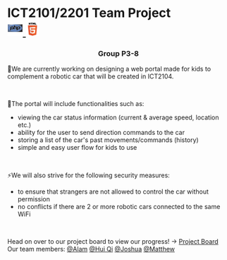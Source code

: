 # ICT2101/2201 Team Project <br> <a href="https://www.php.net" target="_blank"> <img src="https://raw.githubusercontent.com/devicons/devicon/master/icons/php/php-original.svg" alt="php" width="35" height="35"/> </a> <a href="https://www.w3.org/html/" target="_blank"> <img src="https://raw.githubusercontent.com/devicons/devicon/master/icons/html5/html5-original-wordmark.svg" alt="html5" width="30" height="30"/> </a>
<h3 align="center">Group P3-8</h3>

🔭We are currently working on designing a web portal made for kids to complement a robotic car that will be created in ICT2104. 

<br>

💬The portal will include functionalities such as:
  - viewing the car status information (current & average speed, location etc.)
  - ability for the user to send direction commands to the car
  - storing a list of the car's past movements/commands (history)
  - simple and easy user flow for kids to use
 
<br>
 
 ⚡We will also strive for the following security measures:
  - to ensure that strangers are not allowed to control the car without permission
  - no conflicts if there are 2 or more robotic cars connected to the same WiFi 

<br>

Head on over to our project board to view our progress! -> [Project Board](https://github.com/alamsah2/ICT2101-2201_P3-8_Project/projects/1)<br>
Our team members: [@Alam](https://github.com/users/alamsah2/) [@Hui Qi](https://github.com/lohhuiqi) [@Joshua](https://github.com/JoshuaLSE) [@Matthew](https://github.com/Matt1998)
